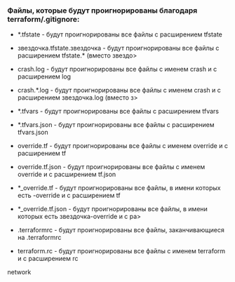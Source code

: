 ### Файлы, которые будут проигнорированы благодаря terraform/.gitignore:

- *.tfstate - будут проигнорированы все файлы с расширением tfstate

- звездочка.tfstate.звездочка - будут проигнорированы все файлы с расширением tfstate.* (вместо звездо>

- crash.log - будут проигнорированы все файлы с именем crash и с расширением log

- crash.*.log - будут проигнорированы все файлы с именем crash и с расширением звездочка.log (вместо з>

- *.tfvars - будут проигнорированы все файлы с расширением tfvars

- *.tfvars.json - будут проигнорированы все файлы с расширением tfvars.json

- override.tf - будут проигнорированы все файлы с именем override и с расширением tf

- override.tf.json - будут проигнорированы все файлы с именем override и с расширением tf.json

- *_override.tf - будут проигнорированы все файлы, в имени которых есть -override и с расширением tf

- *_override.tf.json - будут проигнорированы все файлы, в имени которых есть звездочка-override и с ра>

- .terraformrc - будут проигнорированы все файлы, заканчивающиеся на .terraformrc

- terraform.rc - будут проигнорированы все файлы с именем terraform и с расширением rc

network
